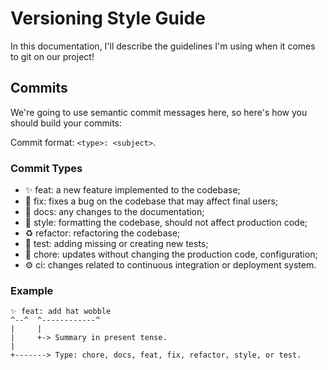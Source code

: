# Versioning Style Guide

In this documentation, I'll describe the guidelines I'm using when it comes to git on our project!

## Commits

We're going to use semantic commit messages here, so here's how you should build your commits:

Commit format: `<type>: <subject>`.

### Commit Types

- ✨ feat: a new feature implemented to the codebase;
- 🐛 fix: fixes a bug on the codebase that may affect final users;
- 📝 docs: any changes to the documentation;
- 🎨 style: formatting the codebase, should not affect production code;
- ♻️ refactor: refactoring the codebase;
- 🧪 test: adding missing or creating new tests;
- 🔧 chore: updates without changing the production code, configuration;
- ⚙️ ci: changes related to continuous integration or deployment system.

### Example

```
✨ feat: add hat wobble
^--^  ^------------^
|     |
|     +-> Summary in present tense.
|
+-------> Type: chore, docs, feat, fix, refactor, style, or test.
```
